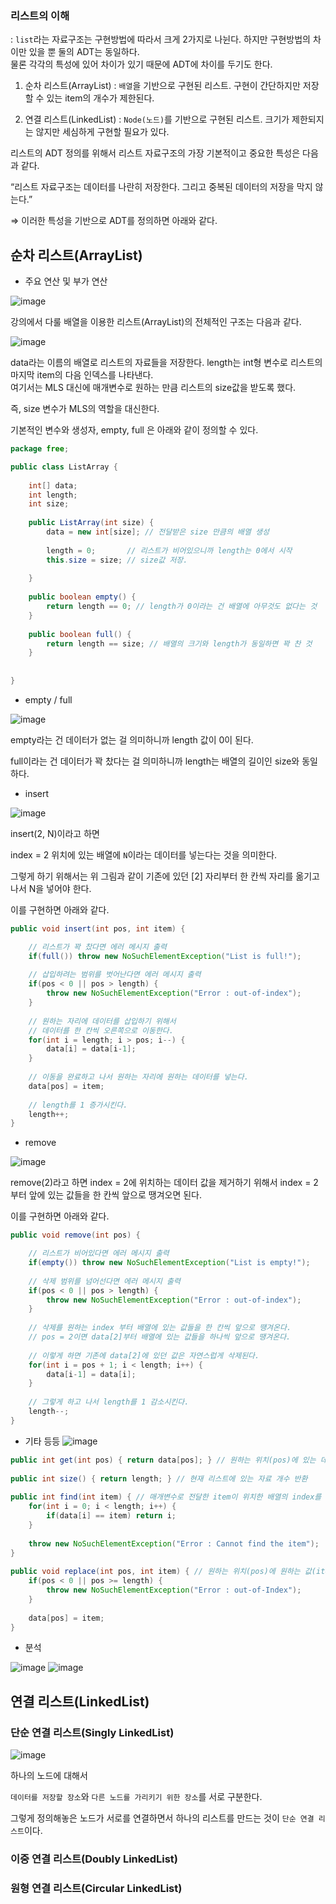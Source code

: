 ### 리스트의 이해 
: `list`라는 자료구조는 구현방법에 따라서 크게 2가지로 나뉜다. 하지만 구현방법의 차이만 있을 뿐 둘의 ADT는 동일하다.  
물론 각각의 특성에 있어 차이가 있기 때문에 ADT에 차이를 두기도 한다.

1. 순차 리스트(ArrayList) : `배열`을 기반으로 구현된 리스트. 구현이 간단하지만 저장할 수 있는 item의 개수가 제한된다.
		
2. 연결 리스트(LinkedList) : `Node(노드)`를 기반으로 구현된 리스트. 크기가 제한되지는 않지만 세심하게 구현할 필요가 있다.

리스트의 ADT 정의를 위해서 리스트 자료구조의 가장 기본적이고 중요한 특성은 다음과 같다.

“리스트 자료구조는 데이터를 나란히 저장한다. 그리고 중복된 데이터의 저장을 막지 않는다.”

⇒ 이러한 특성을 기반으로 ADT를 정의하면 아래와 같다. 

## 순차 리스트(ArrayList) 

- 주요 연산 및 부가 연산

![image](https://user-images.githubusercontent.com/64796257/150050256-a4fcd563-33ee-445d-9e36-3366a633bb9a.png)

강의에서 다룰 배열을 이용한 리스트(ArrayList)의 전체적인 구조는 다음과 같다.

![image](https://user-images.githubusercontent.com/64796257/150083685-18db32f7-f184-45eb-a3f7-69b2c834b95e.png)

data라는 이름의 배열로 리스트의 자료들을 저장한다. length는 int형 변수로 리스트의 마지막 item의 다음 인덱스를 나타낸다.  
여기서는 MLS 대신에 매개변수로 원하는 만큼 리스트의 size값을 받도록 했다. 

즉, size 변수가 MLS의 역할을 대신한다.


기본적인 변수와 생성자, empty, full 은 아래와 같이 정의할 수 있다.

``` java
package free;

public class ListArray {
	
	int[] data;
	int length;
	int size;
	
	public ListArray(int size) {
		data = new int[size]; // 전달받은 size 만큼의 배열 생성
		
		length = 0; 	  // 리스트가 비어있으니까 length는 0에서 시작
		this.size = size; // size값 저장. 
				      
	}
	
	public boolean empty() {
		return length == 0; // length가 0이라는 건 배열에 아무것도 없다는 것
	}
	
	public boolean full() {
		return length == size; // 배열의 크기와 length가 동일하면 꽉 찬 것
	}
	
	
}
```

- empty / full

![image](https://user-images.githubusercontent.com/64796257/150084227-bea09a0a-641e-458b-b3e7-0b1f7530fedd.png)

empty라는 건 데이터가 없는 걸 의미하니까 length 값이 0이 된다.

full이라는 건 데이터가 꽉 찼다는 걸 의미하니까 length는 배열의 길이인 size와 동일하다.

- insert 

![image](https://user-images.githubusercontent.com/64796257/150084299-81485bcf-0f08-4a4b-af96-ea2a732b3c0e.png)

insert(2, N)이라고 하면

index = 2 위치에 있는 배열에 `N`이라는 데이터를 넣는다는 것을 의미한다.

그렇게 하기 위해서는 위 그림과 같이 기존에 있던 [2] 자리부터 한 칸씩 자리를 옮기고 나서 N을 넣어야 한다.

이를 구현하면 아래와 같다. 

``` java
public void insert(int pos, int item) {

	// 리스트가 꽉 찼다면 에러 메시지 출력
	if(full()) throw new NoSuchElementException("List is full!");
	
	// 삽입하려는 범위를 벗어난다면 에러 메시지 출력
	if(pos < 0 || pos > length) {
		throw new NoSuchElementException("Error : out-of-index");
	}
		
	// 원하는 자리에 데이터를 삽입하기 위해서 
	// 데이터를 한 칸씩 오른쪽으로 이동한다.
	for(int i = length; i > pos; i--) {
		data[i] = data[i-1];
	}
		
	// 이동을 완료하고 나서 원하는 자리에 원하는 데이터를 넣는다.
	data[pos] = item;
	
	// length를 1 증가시킨다.
	length++;
}
```

- remove 

![image](https://user-images.githubusercontent.com/64796257/150085362-c973083f-7dda-43b6-8fb8-3dc76e517560.png)

remove(2)라고 하면 index = 2에 위치하는 데이터 값을 제거하기 위해서 index = 2부터 앞에 있는 값들을 한 칸씩 앞으로 땡겨오면 된다.

이를 구현하면 아래와 같다. 

``` java
public void remove(int pos) {

	// 리스트가 비어있다면 에러 메시지 출력
	if(empty()) throw new NoSuchElementException("List is empty!");
		
	// 삭제 범위를 넘어선다면 에러 메시지 출력
	if(pos < 0 || pos > length) {
		throw new NoSuchElementException("Error : out-of-index");
	}
	
	// 삭제를 원하는 index 부터 배열에 있는 값들을 한 칸씩 앞으로 땡겨온다.
	// pos = 2이면 data[2]부터 배열에 있는 값들을 하나씩 앞으로 땡겨온다.
	
	// 이렇게 하면 기존에 data[2]에 있던 값은 자연스럽게 삭제된다.
	for(int i = pos + 1; i < length; i++) {
		data[i-1] = data[i];
	}
	
	// 그렇게 하고 나서 length를 1 감소시킨다.
	length--;
}
```

- 기타 등등 
![image](https://user-images.githubusercontent.com/64796257/150086182-879b0c45-cd65-4d91-9d9d-932cb2914921.png)

``` java
public int get(int pos) { return data[pos]; } // 원하는 위치(pos)에 있는 데이터 반환
	
public int size() { return length; } // 현재 리스트에 있는 자료 개수 반환
	
public int find(int item) { // 매개변수로 전달한 item이 위치한 배열의 index를 찾아서 반환
	for(int i = 0; i < length; i++) {
		if(data[i] == item) return i;
	}
		
	throw new NoSuchElementException("Error : Cannot find the item");
}
	
public void replace(int pos, int item) { // 원하는 위치(pos)에 원하는 값(item)을 넣는 동작
	if(pos < 0 || pos >= length) {
		throw new NoSuchElementException("Error : out-of-Index");
	}
		
	data[pos] = item;
}
```

- 분석 

![image](https://user-images.githubusercontent.com/64796257/150087172-ff3ea9b4-c25b-4d6f-93f3-045d2f2fb2d2.png)
![image](https://user-images.githubusercontent.com/64796257/150087179-702ab23a-d00b-498c-85ad-85bef1992a8a.png)

## 연결 리스트(LinkedList)

### 단순 연결 리스트(Singly LinkedList) 

![image](https://user-images.githubusercontent.com/64796257/150093075-cfa83e78-ca93-4170-88dc-5b1d3104f692.png)

하나의 노드에 대해서

`데이터를 저장할 장소`와 `다른 노드를 가리키기 위한 장소`를 서로 구분한다.

그렇게 정의해놓은 노드가 서로를 연결하면서 하나의 리스트를 만드는 것이 `단순 연결 리스트`이다.


### 이중 연결 리스트(Doubly LinkedList)

### 원형 연결 리스트(Circular LinkedList)























